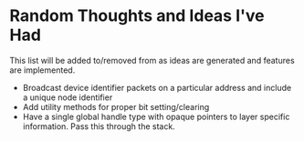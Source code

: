 # Random Thoughts and Ideas I've Had
This list will be added to/removed from as ideas are generated and features are implemented.


- Broadcast device identifier packets on a particular address and include a unique node identifier
- Add utility methods for proper bit setting/clearing
- Have a single global handle type with opaque pointers to layer specific information. Pass this through the stack.